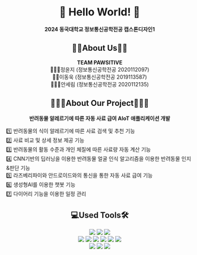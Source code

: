 <div align=center>
  
# 👋 Hello World! 👋
**2024 동국대학교 정보통신공학전공 캡스톤디자인1**

## 👩🏻About Us👦🏻
**TEAM PAWSITIVE**<br>
🙋🏻‍♀️정윤지 (정보통신공학전공 2020112097)<br>
🙋🏻이동욱 (정보통신공학전공 2019113587)<br>
🙋🏻‍♀️안세림 (정보통신공학전공 2020112135)

## 👩🏻‍💻About Our Project🧑🏻‍💻
**반려동물 알레르기에 따른 자동 사료 급여 AIoT 애플리케이션 개발**<br>
<div align=left>
  
1️⃣ 반려동물의 식이 알레르기에 따른 사료 검색 및 추천 기능<br>
2️⃣ 사료 비교 및 상세 정보 제공 기능<br>
3️⃣ 반려동물의 활동 수준과 개인 체질에 따른 사료량 자동 계산 기능<br>
4️⃣ CNN기반의 딥러닝을 이용한 반려동물 얼굴 인식 알고리즘을 이용한 반려동물 인지&판단 기능<br>
5️⃣ 라즈베리파이와 안드로이드와의 통신을 통한 자동 사료 급여 기능<br>
6️⃣ 생성형AI를 이용한 챗봇 기능<br>
7️⃣ 다이어리 기능을 이용한 일정 관리<br>


<div align=center>
  
## 💻Used Tools🛠️
<img src="https://img.shields.io/badge/Android-3DDC84?style=for-the-badge&logo=Android&logoColor=white"/>
<img src="https://img.shields.io/badge/Java-007396?style=for-the-badge&logo=Java&logoColor=white"/>
<img src="https://img.shields.io/badge/Gradle-02303A.svg?style=for-the-badge&logo=Gradle&logoColor=white)"/><br>
<img src="https://img.shields.io/badge/-RaspberryPi-C51A4A?style=for-the-badge&logo=Raspberry-Pi"/>
<img src="https://img.shields.io/badge/Python-3776AB?style=for-the-badge&logo=Python&logoColor=white"/>
<img src="https://img.shields.io/badge/numpy-%23013243.svg?style=for-the-badge&logo=numpy&logoColor=white"/>
<img src="https://img.shields.io/badge/opencv-%23white.svg?style=for-the-badge&logo=opencv&logoColor=white"/>
<img src="https://img.shields.io/badge/Linux-FCC624?style=for-the-badge&logo=Linux&logoColor=white"/>
<img src="https://img.shields.io/badge/Firebase-FFCA28?style=for-the-badge&logo=Firebase&logoColor=white"/><br>
<img src="https://img.shields.io/badge/Github-181717?style=for-the-badge&logo=Github&logoColor=white"/>
<img src="https://img.shields.io/badge/Notion-000000?style=for-the-badge&logo=Notion&logoColor=white"/>
<img src="https://img.shields.io/badge/Trello-0052CC?style=for-the-badge&logo=Trello&logoColor=white"/>

